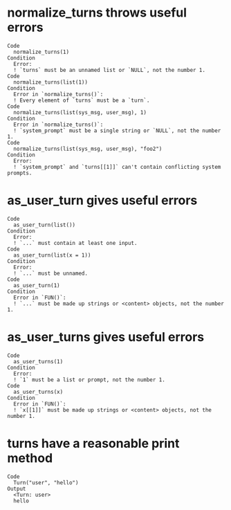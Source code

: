 # normalize_turns throws useful errors

    Code
      normalize_turns(1)
    Condition
      Error:
      ! `turns` must be an unnamed list or `NULL`, not the number 1.
    Code
      normalize_turns(list(1))
    Condition
      Error in `normalize_turns()`:
      ! Every element of `turns` must be a `turn`.
    Code
      normalize_turns(list(sys_msg, user_msg), 1)
    Condition
      Error in `normalize_turns()`:
      ! `system_prompt` must be a single string or `NULL`, not the number 1.
    Code
      normalize_turns(list(sys_msg, user_msg), "foo2")
    Condition
      Error:
      ! `system_prompt` and `turns[[1]]` can't contain conflicting system prompts.

# as_user_turn gives useful errors

    Code
      as_user_turn(list())
    Condition
      Error:
      ! `...` must contain at least one input.
    Code
      as_user_turn(list(x = 1))
    Condition
      Error:
      ! `...` must be unnamed.
    Code
      as_user_turn(1)
    Condition
      Error in `FUN()`:
      ! `...` must be made up strings or <content> objects, not the number 1.

# as_user_turns gives useful errors

    Code
      as_user_turns(1)
    Condition
      Error:
      ! `1` must be a list or prompt, not the number 1.
    Code
      as_user_turns(x)
    Condition
      Error in `FUN()`:
      ! `x[[1]]` must be made up strings or <content> objects, not the number 1.

# turns have a reasonable print method

    Code
      Turn("user", "hello")
    Output
      <Turn: user>
      hello

